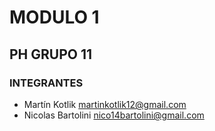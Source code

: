 # MODULO 1
## PH GRUPO 11

### INTEGRANTES

* Martín Kotlik <martinkotlik12@gmail.com> 
* Nicolas Bartolini <nico14bartolini@gmail.com> 
